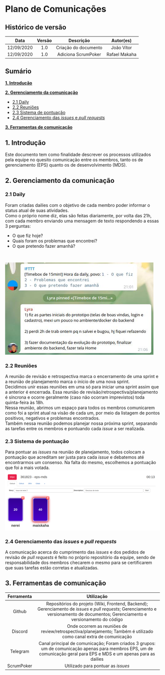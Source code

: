 # Plano de Comunicações

## Histórico de versão

|   Data    | Versão | Descrição            | Autor(es)  |
|   :-:     |  :-:   |  :-:                 |  :-:       |
| 12/09/2020|  1.0   | Criação do documento | João Vítor |
| 12/09/2020|  1.0   | Adiciona ScrumPoker | Rafael Makaha |

## Sumário


  [**1. Introdução**](#1-introdução)
  
  [**2. Gerenciamento da comunicação**](#2-gerenciamento-da-comunicação)
  
   * [2.1 Daily](#21-daily)
   * [2.2 Reuniões](#22-reuniões)
   * [2.3 Sistema de pontuação](#23-sistema-de-pontuação)
   * [2.4 Gerenciamento das *issues* e *pull requests*](#24-gerenciamento-das-issues-e-pull-requests)
    
  [**3. Ferramentas de comunicação**](#3-ferramentas-de-comunicação)

## **1. Introdução**

Este documento tem como finalidade descrever os processos utilizados pela equipe no quesito comunicação entre os membros, tanto os de gerenciamento (EPS) quanto os de desenvolvimento (MDS).

## **2. Gerenciamento da comunicação**

### 2.1 Daily

Foram criadas dailies com o objetivo de cada membro poder informar o status atual de suas atividades.
<br>
Como o próprio nome diz, elas são feitas diariamente, por volta das 21h, com cada membro enviando uma mensagem de texto respondendo a essas 3 perguntas:

* O que fiz hoje?
* Quais foram os problemas que encontrei?
* O que pretendo fazer amanhã?
<br>

![](img/daily.jpg)

### 2.2 Reuniões

A reunião de revisão e retrospectiva marca o encerramento de uma sprint e a reunião de planejamento marca o início de uma nova sprint.
<br>
Decidimos unir essas reuniões em uma só para iniciar uma sprint assim que a anterior é encerrada. Essa reunião de revisão/retrospectiva/planejamento é síncrona e ocorre geralmente (caso não ocorram imprevistos) toda quinta-feira às 18h.
<br>
Nessa reunião, abrimos um espaço para todos os membros comunicarem como foi a sprint atual na visão de cada um, por meio da listagem de pontos positivos, negativos e problemas encontrados.
<br>
Também nessa reunião podemos planejar nossa próxima sprint, separando as tarefas entre os membros e pontuando cada *issue* a ser realizada.

### 2.3 Sistema de pontuação

Para pontuar as *issues* na reunião de planejamento, todos colocam a pontuação que acreditam ser justa para cada *issue* e debatemos até encontrarmos um consenso. Na falta do mesmo, escolhemos a pontuação que foi a mais votada.
<br>
![](img/pontuacao.png)

### 2.4 Gerenciamento das *issues* e *pull requests*

A comunicação acerca do cumprimento das *issues* e dos pedidos de revisão de *pull requests* é feito no próprio repositório da equipe, sendo de responsabilidade dos membros checarem o mesmo para se certificarem que suas tarefas estão corretas e atualizadas.
<br>


## **3. Ferramentas de comunicação**

| Ferramenta | Utilização |
|    :-:     |     :-:    |
|   Github    |     Repositórios do projeto (Wiki, Frontend, Backend); Gerenciamento de *issues* e *pull requests*; Gerenciamento e versionamento  de documentos; Gerenciamento e versionamento do código   |
|   Discord     |   Onde ocorrem as reuniões de review/retrospectiva/planejamento; Também é utilizado como canal extra de comunicação         |
|   Telegram    |   Canal principal de comunicação; Foram criados 3 grupos: um de comunicação apenas para membros EPS, um de comunicação geral para EPS e MDS e um apenas para as dailies   |
| ScrumPoker | Utilizado para pontuar as *issues* |
